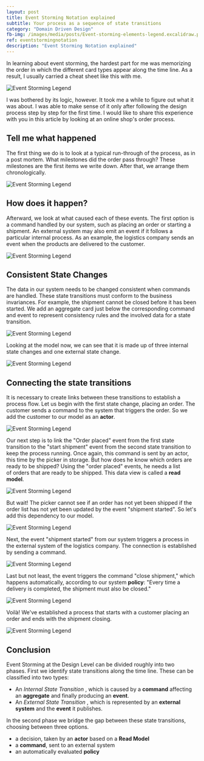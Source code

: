 ```yaml
---
layout: post
title: Event Storming Notation explained
subtitle: Your process as a sequence of state transitions
category: "Domain Driven Design"
fb-img: /images/media/posts/Event-storming-elements-legend.excalidraw.png
ref: eventstormingnotation
description: "Event Storming Notation explained"
---
```


In learning about event storming, the hardest part for me was memorizing the order in which the different card types appear along the time line. As a result, I usually carried a cheat sheet like this with me.

![Event Storming Legend](/images/postinline/posts/Event-storming-elements-legend.excalidraw.png)

I was bothered by its logic, however. It took me a while to figure out what it was about. I was able to make sense of it only after following the design process step by step for the first time. I would like to share this experience with you in this article by looking at an online shop's order process.

<!--more-->

## Tell me what happened

The first thing we do is to look at a typical run-through of the process, as in a post mortem. What milestones did the order pass through? These milestones are the first items we write down. After that, we arrange them chronologically.

![Event Storming Legend](/images/postinline/posts/Event-storming-elements-example-step1.excalidraw.png)

## How does it happen?

Afterward, we look at what caused each of these events. The first option is a command handled by our system, such as placing an order or starting a shipment. An external system may also emit an event if it follows a particular internal process. As an example, the logistics company sends an event when the products are delivered to the customer.

![Event Storming Legend](/images/postinline/posts/Event-storming-elements-step2.excalidraw.png)

## Consistent State Changes

The data in our system needs to be changed consistent when commands are handled. These state transitions must conform to the business invariances. For example, the shipment cannot be closed before it has been started. We add an aggregate card just below the corresponding command and event to represent consistency rules and the involved data for a state transition.

![Event Storming Legend](/images/postinline/posts/Event-storming-elements-step3.excalidraw.png)

Looking at the model now, we can see that it is made up of three internal state changes and one external state change.

![Event Storming Legend](/images/postinline/posts/Event-storming-elements-step3-1.excalidraw.png)

## Connecting the state transitions

It is necessary to create links between these transitions to establish a process flow. Let us begin with the first state change, placing an order. The customer sends a command to the system that triggers the order. So we add the customer to our model as an **actor**.

![Event Storming Legend](/images/postinline/posts/Event-storming-elements-actor.excalidraw.png)

Our next step is to link the "Order placed" event from the first state transition to the "start shipment" event from the second state transition to keep the process running. Once again, this command is sent by an actor, this time by the picker in storage. But how does he know which orders are ready to be shipped? Using the "order placed" events, he needs a list of orders that are ready to be shipped. This data view is called a **read model**.

![Event Storming Legend](/images/postinline/posts/Event-storming-elements-readmodel.excalidraw.png)

But wait! The picker cannot see if an order has not yet been shipped if the order list has not yet been updated by the event "shipment started". So let's add this dependency to our model.

![Event Storming Legend](/images/postinline/posts/Event-storming-elements-readmodel-2.excalidraw.png)

Next, the event "shipment started" from our system triggers a process in the external system of the logistics company. The connection is established by sending a command.

![Event Storming Legend](/images/postinline/posts/Event-storming-elements-externalcommand.excalidraw.png)

Last but not least, the event triggers the command "close shipment," which happens automatically, according to our system **policy**: "Every time a delivery is completed, the shipment must also be closed."

![Event Storming Legend](/images/postinline/posts/Event-storming-elements-policy.excalidraw.png)

Voilà! We've established a process that starts with a customer placing an order and ends with the shipment closing.

![Event Storming Legend](/images/postinline/posts/Event-storming-elements-example.excalidraw.png)

## Conclusion

Event Storming at the Design Level can be divided roughly into two phases. First we identify state transitions along the time line. These can be classified into two types:

- An  _Internal State Transition_ , which is caused by a **command** affecting an **aggregate** and finally producing an **event**.
- An _External State Transition_ , which is represented by an **external system** and the **event** it publishes.

In the second phase we bridge the gap between these state transitions, choosing between three options.

- a decision, taken by an **actor** based on a **Read Model** 
- a **command**, sent to an external system
- an automatically evaluated **policy** 
